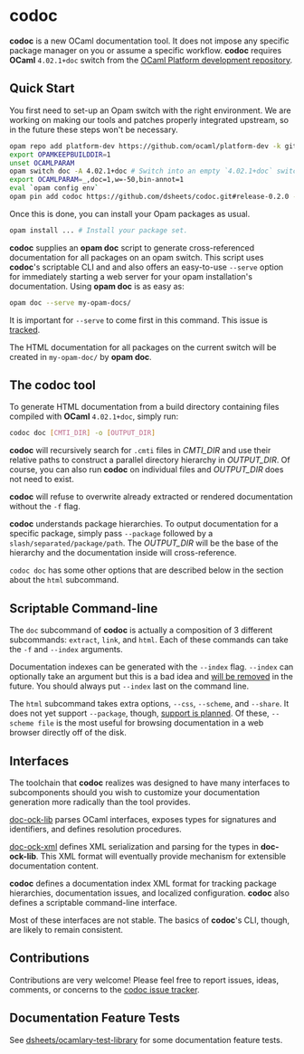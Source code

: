 # codoc

**codoc** is a new OCaml documentation tool. It does not impose any
  specific package manager on you or assume a specific
  workflow. **codoc** requires **OCaml** `4.02.1+doc` switch from the
  [OCaml Platform development repository](https://github.com/ocaml/platform-dev).

## Quick Start

You first need to set-up an Opam switch with the right environment. We
are working on making our tools and patches properly integrated
upstream, so in the future these steps won't be necessary.

```sh
opam repo add platform-dev https://github.com/ocaml/platform-dev -k git
export OPAMKEEPBUILDDIR=1
unset OCAMLPARAM
opam switch doc -A 4.02.1+doc # Switch into an empty `4.02.1+doc` switch
export OCAMLPARAM=_,doc=1,w=-50,bin-annot=1
eval `opam config env`
opam pin add codoc https://github.com/dsheets/codoc.git#release-0.2.0 -y
```

Once this is done, you can install your Opam packages as usual.

```sh
opam install ... # Install your package set.
```

**codoc** supplies an **opam doc** script to generate cross-referenced
  documentation for all packages on an opam switch.  This script uses
  **codoc**'s scriptable CLI and and also offers an easy-to-use
  `--serve` option for immediately starting a web server for your
  opam installation's documentation. Using **opam doc** is as easy as:

```sh
opam doc --serve my-opam-docs/
```

It is important for `--serve` to come first in this command. This issue
is [tracked](https://github.com/dsheets/codoc/issues/46).

The HTML documentation for all packages on the current switch will be
created in `my-opam-doc/` by **opam doc**.

## The **codoc** tool

To generate HTML documentation from a build directory containing files
compiled with **OCaml** `4.02.1+doc`, simply run:

```sh
codoc doc [CMTI_DIR] -o [OUTPUT_DIR]
```

**codoc** will recursively search for `.cmti` files in *CMTI_DIR* and
  use their relative paths to construct a parallel directory hierarchy
  in *OUTPUT_DIR*. Of course, you can also run **codoc** on individual
  files and *OUTPUT_DIR* does not need to exist.

**codoc** will refuse to overwrite already extracted or rendered
  documentation without the `-f` flag.

**codoc** understands package hierarchies. To output documentation for a
  specific package, simply pass `--package` followed by a
  `slash/separated/package/path`. The *OUTPUT_DIR* will be the base of
  the hierarchy and the documentation inside will cross-reference.

`codoc doc` has some other options that are described below in the
  section about the `html` subcommand.

## Scriptable Command-line

The `doc` subcommand of **codoc** is actually a composition of 3
different subcommands: `extract`, `link`, and `html`. Each of
these commands can take the `-f` and `--index` arguments.

Documentation indexes can be generated with the `--index`
flag. `--index` can optionally take an argument but this is a bad idea
and [will be removed](https://github.com/dsheets/codoc/issues/43) in the
future. You should always put `--index` last on the command line.

The `html` subcommand takes extra options, `--css`, `--scheme`,
and `--share`. It does not yet support `--package`, though, [support
is planned](https://github.com/dsheets/codoc/issues/42). Of these,
`--scheme file` is the most useful for browsing documentation in a web
browser directly off of the disk.

## Interfaces

The toolchain that **codoc** realizes was designed to have many
interfaces to subcomponents should you wish to customize your
documentation generation more radically than the tool provides.

[doc-ock-lib](https://github.com/lpw25/doc-ock-lib) parses OCaml
interfaces, exposes types for signatures and identifiers, and defines
resolution procedures.

[doc-ock-xml](https://github.com/lpw25/doc-ock-xml/) defines XML
serialization and parsing for the types in **doc-ock-lib**. This XML
format will eventually provide mechanism for extensible documentation
content.

**codoc** defines a documentation index XML format for tracking package
  hierarchies, documentation issues, and localized
  configuration. **codoc** also defines a scriptable command-line
  interface.

Most of these interfaces are not stable. The basics of **codoc**'s CLI,
though, are likely to remain consistent.

## Contributions

Contributions are very welcome! Please feel free to report issues,
ideas, comments, or concerns to the [codoc issue
tracker](https://github.com/dsheets/codoc/issues).

## Documentation Feature Tests

See
[dsheets/ocamlary-test-library](https://github.com/dsheets/ocamlary-test-library)
for some documentation feature tests.
